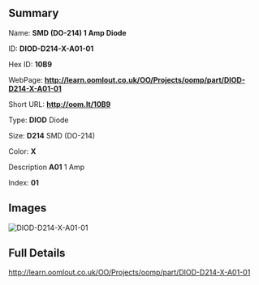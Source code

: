

## Summary
 
Name: __SMD (DO-214) 1 Amp Diode__

ID: __DIOD-D214-X-A01-01__

Hex ID: __10B9__

WebPage: __http://learn.oomlout.co.uk/OO/Projects/oomp/part/DIOD-D214-X-A01-01__

Short URL: __http://oom.lt/10B9__


Type: __DIOD__ Diode 

Size: __D214__ SMD (DO-214) 

Color: __X__  

Description __A01__ 1 Amp 

Index: __01__


## Images
![DIOD-D214-X-A01-01](http://oomlout.com/oomp-gen/parts/DIOD-D214-X-A01-01/DIOD-D214-X-A01-01_420.jpg)



## Full Details

 http://learn.oomlout.co.uk/OO/Projects/oomp/part/DIOD-D214-X-A01-01














